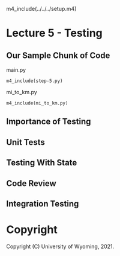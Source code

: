 
m4_include(../../../setup.m4)

# Lecture 5 - Testing

## Our Sample Chunk of Code

main.py
```
m4_include(step-5.py)
```

mi_to_km.py
```
m4_include(mi_to_km.py)
```

## Importance of Testing


## Unit Tests


## Testing With State


## Code Review


## Integration Testing



# Copyright

Copyright (C) University of Wyoming, 2021.


